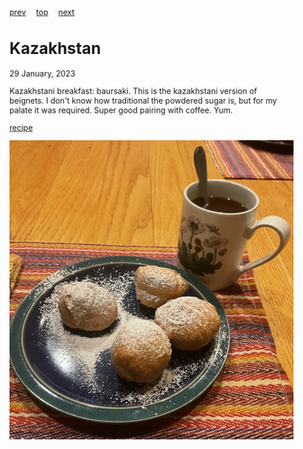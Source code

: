 [prev](../j/jordan.md)&emsp;
[top](../index.md)&emsp;
[next](kenya.md)
# Kazakhstan
<meta property="og:image" content="images/kazakhstan.png"/>
29 January, 2023

Kazakhstani breakfast: baursaki. This is the kazakhstani version of
beignets. I don't know how traditional the powdered sugar is, but for
my palate it was required. Super good pairing with coffee. Yum.

[recipe](https://www.food.com/recipe/baursaki-kazakhstan-fried-bread-480044)

![breakfast](images/kazakhstan.jpeg)
